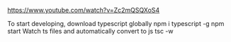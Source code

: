 https://www.youtube.com/watch?v=Zc2mQSQXoS4

To start developing, download typescript globally
  npm i typescript -g
  npm start
Watch ts files and automatically convert to js
  tsc -w

